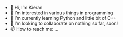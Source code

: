 - 👋 Hi, I’m Kieran
- 👀 I’m interested in various things in programming
- 🌱 I’m currently learning Python and little bit of C++
- 💞️ I’m looking to collaborate on nothing so far, soon!
- 📫 How to reach me: ...

<!---
K843Barber/K843Barber is a ✨ special ✨ repository because its `README.md` (this file) appears on your GitHub profile.
You can click the Preview link to take a look at your changes.
--->
